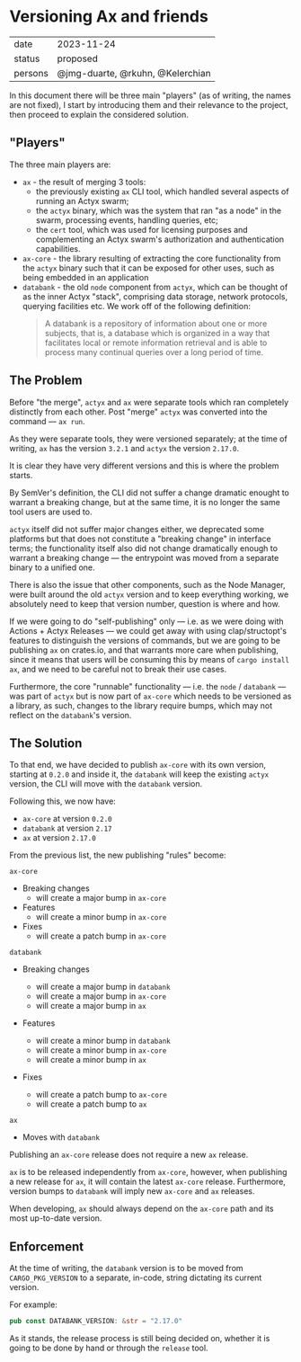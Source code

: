 # Versioning Ax and friends
|  |  |
| --- | --- |
| date | 2023-11-24 |
| status | proposed |
| persons | @jmg-duarte, @rkuhn, @Kelerchian |

In this document there will be three main "players" (as of writing, the names are not
fixed), I start by introducing them and their relevance to the project, then proceed
to explain the considered solution.

## "Players"

The three main players are:
- `ax` - the result of merging 3 tools:
  - the previously existing `ax` CLI tool,
    which handled several aspects of running an Actyx swarm;
  - the `actyx` binary, which was the system that ran "as a node" in the swarm,
    processing events, handling queries, etc;
  - the `cert` tool, which was used for licensing purposes and complementing an Actyx
    swarm's authorization and authentication capabilities.
- `ax-core` - the library resulting of extracting the core functionality from the
  `actyx` binary such that it can be exposed for other uses, such as being embedded
  in an application
- `databank` - the old `node` component from `actyx`, which can be thought of as the inner Actyx
  "stack", comprising data storage, network protocols, querying facilities etc. We work off of the following definition:
  > A databank is a repository of information about one or more subjects, that is, a
  > database which is organized in a way that facilitates local or remote information
  > retrieval and is able to process many continual queries over a long period of time.

## The Problem

Before "the merge", `actyx` and `ax` were separate tools which ran completely distinctly
from each other. Post "merge" `actyx` was converted into the command — `ax run`.

As they were separate tools, they were versioned separately; at the time of writing,
`ax` has the version `3.2.1` and `actyx` the version `2.17.0`.

It is clear they have very different versions and this is where the problem starts.

By SemVer's definition, the CLI did not suffer a change dramatic enought to warrant a
breaking change, but at the same time, it is no longer the same tool users are used to.

`actyx` itself did not suffer major changes either, we deprecated some platforms but
that does not constitute a "breaking change" in interface terms; the functionality
itself also did not change dramatically enough to warrant a breaking change — the
entrypoint was moved from a separate binary to a unified one.

There is also the issue that other components, such as the Node Manager, were built
around the old `actyx` version and to keep everything working, we absolutely need to
keep that version number, question is where and how.

If we were going to do "self-publishing" only — i.e. as we were doing with Actions +
Actyx Releases — we could get away with using clap/structopt's features to distinguish
the versions of commands, but we are going to be publishing `ax` on crates.io, and that
warrants more care when publishing, since it means that users will be consuming this
by means of `cargo install ax`, and we need to be careful not to break their use cases.

Furthermore, the core "runnable" functionality — i.e. the `node` / `databank` — was part of `actyx`
but is now part of `ax-core` which needs to be versioned as a library, as such, changes
to the library require bumps, which may not reflect on the `databank`'s version.

## The Solution

To that end, we have decided to publish `ax-core` with its own version, starting at
`0.2.0` and inside it, the `databank` will keep the existing `actyx` version, the CLI
will move with the `databank` version.

Following this, we now have:

- `ax-core` at version `0.2.0`
- `databank` at version `2.17`
- `ax` at version `2.17.0`

From the previous list, the new publishing "rules" become:

`ax-core`
- Breaking changes
  - will create a major bump in `ax-core`
- Features
  - will create a minor bump in `ax-core`
- Fixes
  - will create a patch bump in `ax-core`

`databank`
- Breaking changes
  - will create a major bump in `databank`
  - will create a major bump in `ax-core`
  - will create a major bump in `ax`

- Features
  - will create a minor bump in `databank`
  - will create a minor bump in `ax-core`
  - will create a minor bump in `ax`

- Fixes
  - will create a patch bump to `ax-core`
  - will create a patch bump to `ax`

`ax`
 - Moves with `databank`

Publishing an `ax-core` release does not require a new `ax` release.

`ax` is to be released independently from `ax-core`, however, when publishing a new
release for `ax`, it will contain the latest `ax-core` release. Furthermore, version
bumps to `databank` will imply new `ax-core` and `ax` releases.

When developing, `ax` should always depend on the `ax-core` path and its most
up-to-date version.

## Enforcement

At the time of writing, the `databank` version is to be moved from `CARGO_PKG_VERSION`
to a separate, in-code, string dictating its current version.

For example:

```rust
pub const DATABANK_VERSION: &str = "2.17.0"
```

As it stands, the release
process is still being decided on, whether it is going to be done by hand or through
the `release` tool.

